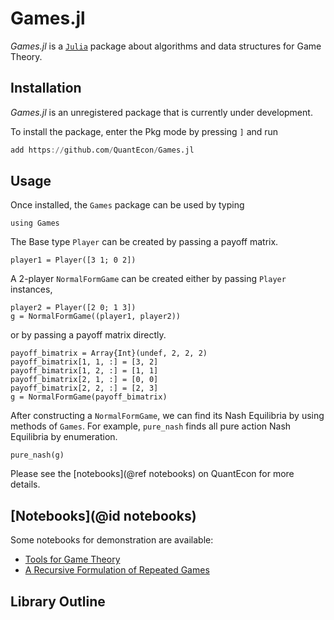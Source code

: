 # Games.jl

*Games.jl* is a [`Julia`](http://www.julialang.org) package about algorithms and data structures for Game Theory.

## Installation

*Games.jl* is an unregistered package that is currently under development.

To install the package, enter the Pkg mode by pressing `]` and run

```julia
add https://github.com/QuantEcon/Games.jl
```

## Usage

Once installed, the `Games` package can be used by typing

```@example 1
using Games
```

The Base type `Player` can be created by passing a payoff matrix.

```@example 1
player1 = Player([3 1; 0 2])
```

A 2-player `NormalFormGame` can be created either by passing `Player` instances,

```@example 1
player2 = Player([2 0; 1 3])
g = NormalFormGame((player1, player2))
```

or by passing a payoff matrix directly.

```@example 1
payoff_bimatrix = Array{Int}(undef, 2, 2, 2)
payoff_bimatrix[1, 1, :] = [3, 2]
payoff_bimatrix[1, 2, :] = [1, 1]
payoff_bimatrix[2, 1, :] = [0, 0]
payoff_bimatrix[2, 2, :] = [2, 3]
g = NormalFormGame(payoff_bimatrix)
```

After constructing a `NormalFormGame`, we can find its Nash Equilibria by using methods of `Games`. For example, `pure_nash` finds all pure action Nash Equilibria by enumeration.

```@example 1
pure_nash(g)
```

Please see the [notebooks](@ref notebooks) on QuantEcon for more details.

## [Notebooks](@id notebooks)

Some notebooks for demonstration are available:

* [Tools for Game Theory](https://nbviewer.jupyter.org/github/QuantEcon/game-theory-notebooks/blob/master/game_theory_py.ipynb)
* [A Recursive Formulation of Repeated Games](https://nbviewer.jupyter.org/github/QuantEcon/QuantEcon.notebooks/blob/master/recursive_repeated_games.ipynb)

## Library Outline

